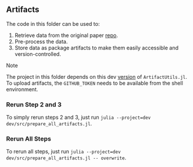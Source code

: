 ## Artifacts

The code in this folder can be used to:

1. Retrieve data from the original paper [repo](https://github.com/gtfintechlab/fomc-hawkish-dovish).
2. Pre-process the data.
3. Store data as package artifacts to make them easily accessible and version-controlled.

> [!NOTE]  
> The project in this folder depends on this dev [version](https://github.com/pat-alt/ArtifactUtils.jl) of `ArtifactUtils.jl`. To upload artifacts, the `GITHUB_TOKEN` needs to be available from the shell environment.

### Rerun Step 2 and 3

To simply rerun steps 2 and 3, just run `julia --project=dev dev/src/prepare_all_artifacts.jl`.

### Rerun All Steps

To rerun all steps, just run `julia --project=dev dev/src/prepare_all_artifacts.jl -- overwrite`.